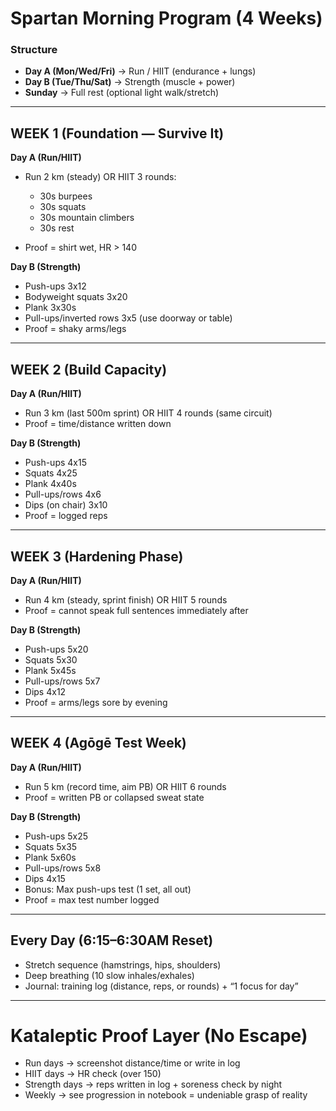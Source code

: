 # **Spartan Morning Program (4 Weeks)**

### **Structure**

* **Day A (Mon/Wed/Fri)** → Run / HIIT (endurance + lungs)
* **Day B (Tue/Thu/Sat)** → Strength (muscle + power)
* **Sunday** → Full rest (optional light walk/stretch)

---

## **WEEK 1 (Foundation — Survive It)**

**Day A (Run/HIIT)**

* Run 2 km (steady) OR HIIT 3 rounds:

  * 30s burpees
  * 30s squats
  * 30s mountain climbers
  * 30s rest
* Proof = shirt wet, HR > 140

**Day B (Strength)**

* Push-ups 3x12
* Bodyweight squats 3x20
* Plank 3x30s
* Pull-ups/inverted rows 3x5 (use doorway or table)
* Proof = shaky arms/legs

---

## **WEEK 2 (Build Capacity)**

**Day A (Run/HIIT)**

* Run 3 km (last 500m sprint) OR HIIT 4 rounds (same circuit)
* Proof = time/distance written down

**Day B (Strength)**

* Push-ups 4x15
* Squats 4x25
* Plank 4x40s
* Pull-ups/rows 4x6
* Dips (on chair) 3x10
* Proof = logged reps

---

## **WEEK 3 (Hardening Phase)**

**Day A (Run/HIIT)**

* Run 4 km (steady, sprint finish) OR HIIT 5 rounds
* Proof = cannot speak full sentences immediately after

**Day B (Strength)**

* Push-ups 5x20
* Squats 5x30
* Plank 5x45s
* Pull-ups/rows 5x7
* Dips 4x12
* Proof = arms/legs sore by evening

---

## **WEEK 4 (Agōgē Test Week)**

**Day A (Run/HIIT)**

* Run 5 km (record time, aim PB) OR HIIT 6 rounds
* Proof = written PB or collapsed sweat state

**Day B (Strength)**

* Push-ups 5x25
* Squats 5x35
* Plank 5x60s
* Pull-ups/rows 5x8
* Dips 4x15
* Bonus: Max push-ups test (1 set, all out)
* Proof = max test number logged

---

## **Every Day (6:15–6:30AM Reset)**

* Stretch sequence (hamstrings, hips, shoulders)
* Deep breathing (10 slow inhales/exhales)
* Journal: training log (distance, reps, or rounds) + “1 focus for day”

---

# **Kataleptic Proof Layer (No Escape)**

* Run days → screenshot distance/time or write in log
* HIIT days → HR check (over 150)
* Strength days → reps written in log + soreness check by night
* Weekly → see progression in notebook = undeniable grasp of reality


